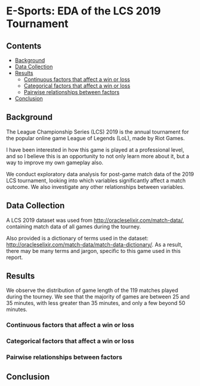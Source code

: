 # E-Sports: EDA of the LCS 2019 Tournament

## Contents
* [Background](#backgr)
* [Data Collection](#collect)
* [Results](#result)
  * [Continuous factors that affect a win or loss](#cont)
  * [Categorical factors that affect a win or loss](#categ)
  * [Pairwise relationships between factors](#pair)
* [Conclusion](#concl)
## <a name="backgr"></a> Background

The League Championship Series (LCS) 2019 is the annual tournament for the popular online game League of Legends (LoL), made by Riot Games.

I have been interested in how this game is played at a professional level, and so I believe this is an opportunity to not only learn more about it, but a way to improve my own gameplay also.

We conduct exploratory data analysis for post-game match data of the 2019 LCS tournament, looking into which variables significantly affect a match outcome. We also investigate any other relationships between variables.

## <a name="collect"></a> Data Collection

A LCS 2019 dataset was used from http://oracleselixir.com/match-data/, containing match data of all games during the tourney.

Also provided is a dictionary of terms used in the dataset: http://oracleselixir.com/match-data/match-data-dictionary/.
As a result, there may be many terms and jargon, specific to this game used in this report.


## <a name="result"></a> Results
We observe the distribution of game length of the 119 matches played during the tourney. We see that the majority of games are between 25 and 35 minutes, with less greater than 35 minutes, and only a few beyond 50 minutes.






### <a name="cont"></a> Continuous factors that affect a win or loss

### <a name="categ"></a> Categorical factors that affect a win or loss

### <a name="pair"></a> Pairwise relationships between factors

## <a name="concl"></a> Conclusion
